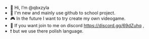 - 👋 Hi, I’m @qbxzyla
- 🏫 I'm new and mainly use github to school project.
- 🎮 In the future I want to try create my own videogame.
- 🎤 If you want join to me on discord https://discord.gg/69dZuhq ,
- ❗ but we use there polish language.
